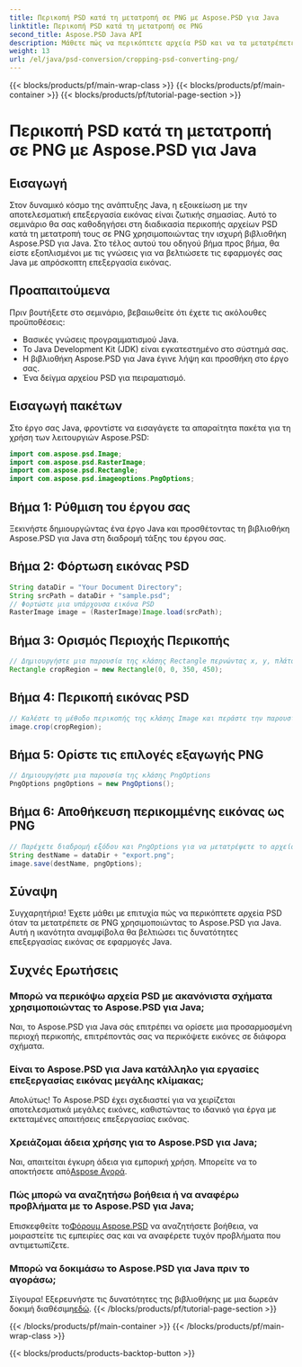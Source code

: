 ```yaml
---
title: Περικοπή PSD κατά τη μετατροπή σε PNG με Aspose.PSD για Java
linktitle: Περικοπή PSD κατά τη μετατροπή σε PNG
second_title: Aspose.PSD Java API
description: Μάθετε πώς να περικόπτετε αρχεία PSD και να τα μετατρέπετε σε PNG χρησιμοποιώντας το Aspose.PSD για Java. Βελτιώστε τις εφαρμογές σας Java με αποτελεσματική επεξεργασία εικόνας.
weight: 13
url: /el/java/psd-conversion/cropping-psd-converting-png/
---
```


{{< blocks/products/pf/main-wrap-class >}}
{{< blocks/products/pf/main-container >}}
{{< blocks/products/pf/tutorial-page-section >}}

# Περικοπή PSD κατά τη μετατροπή σε PNG με Aspose.PSD για Java

## Εισαγωγή
Στον δυναμικό κόσμο της ανάπτυξης Java, η εξοικείωση με την αποτελεσματική επεξεργασία εικόνας είναι ζωτικής σημασίας. Αυτό το σεμινάριο θα σας καθοδηγήσει στη διαδικασία περικοπής αρχείων PSD κατά τη μετατροπή τους σε PNG χρησιμοποιώντας την ισχυρή βιβλιοθήκη Aspose.PSD για Java. Στο τέλος αυτού του οδηγού βήμα προς βήμα, θα είστε εξοπλισμένοι με τις γνώσεις για να βελτιώσετε τις εφαρμογές σας Java με απρόσκοπτη επεξεργασία εικόνας.
## Προαπαιτούμενα
Πριν βουτήξετε στο σεμινάριο, βεβαιωθείτε ότι έχετε τις ακόλουθες προϋποθέσεις:
- Βασικές γνώσεις προγραμματισμού Java.
- Το Java Development Kit (JDK) είναι εγκατεστημένο στο σύστημά σας.
- Η βιβλιοθήκη Aspose.PSD για Java έγινε λήψη και προσθήκη στο έργο σας.
- Ένα δείγμα αρχείου PSD για πειραματισμό.
## Εισαγωγή πακέτων
Στο έργο σας Java, φροντίστε να εισαγάγετε τα απαραίτητα πακέτα για τη χρήση των λειτουργιών Aspose.PSD:
```java
import com.aspose.psd.Image;
import com.aspose.psd.RasterImage;
import com.aspose.psd.Rectangle;
import com.aspose.psd.imageoptions.PngOptions;
```
## Βήμα 1: Ρύθμιση του έργου σας
Ξεκινήστε δημιουργώντας ένα έργο Java και προσθέτοντας τη βιβλιοθήκη Aspose.PSD για Java στη διαδρομή τάξης του έργου σας.
## Βήμα 2: Φόρτωση εικόνας PSD
```java
String dataDir = "Your Document Directory";
String srcPath = dataDir + "sample.psd";
// Φορτώστε μια υπάρχουσα εικόνα PSD
RasterImage image = (RasterImage)Image.load(srcPath);
```
## Βήμα 3: Ορισμός Περιοχής Περικοπής
```java
// Δημιουργήστε μια παρουσία της κλάσης Rectangle περνώντας x, y, πλάτος και ύψος
Rectangle cropRegion = new Rectangle(0, 0, 350, 450);
```
## Βήμα 4: Περικοπή εικόνας PSD
```java
// Καλέστε τη μέθοδο περικοπής της κλάσης Image και περάστε την παρουσία του Rectangle
image.crop(cropRegion);
```
## Βήμα 5: Ορίστε τις επιλογές εξαγωγής PNG
```java
// Δημιουργήστε μια παρουσία της κλάσης PngOptions
PngOptions pngOptions = new PngOptions();
```
## Βήμα 6: Αποθήκευση περικομμένης εικόνας ως PNG
```java
// Παρέχετε διαδρομή εξόδου και PngOptions για να μετατρέψετε το αρχείο PSD σε PNG και να αποθηκεύσετε την έξοδο
String destName = dataDir + "export.png";
image.save(destName, pngOptions);
```
## Σύναψη
Συγχαρητήρια! Έχετε μάθει με επιτυχία πώς να περικόπτετε αρχεία PSD όταν τα μετατρέπετε σε PNG χρησιμοποιώντας το Aspose.PSD για Java. Αυτή η ικανότητα αναμφίβολα θα βελτιώσει τις δυνατότητες επεξεργασίας εικόνας σε εφαρμογές Java.
## Συχνές Ερωτήσεις
### Μπορώ να περικόψω αρχεία PSD με ακανόνιστα σχήματα χρησιμοποιώντας το Aspose.PSD για Java;
Ναι, το Aspose.PSD για Java σάς επιτρέπει να ορίσετε μια προσαρμοσμένη περιοχή περικοπής, επιτρέποντάς σας να περικόψετε εικόνες σε διάφορα σχήματα.
### Είναι το Aspose.PSD για Java κατάλληλο για εργασίες επεξεργασίας εικόνας μεγάλης κλίμακας;
Απολύτως! Το Aspose.PSD έχει σχεδιαστεί για να χειρίζεται αποτελεσματικά μεγάλες εικόνες, καθιστώντας το ιδανικό για έργα με εκτεταμένες απαιτήσεις επεξεργασίας εικόνας.
### Χρειάζομαι άδεια χρήσης για το Aspose.PSD για Java;
 Ναι, απαιτείται έγκυρη άδεια για εμπορική χρήση. Μπορείτε να το αποκτήσετε από[Aspose Αγορά](https://purchase.aspose.com/buy).
### Πώς μπορώ να αναζητήσω βοήθεια ή να αναφέρω προβλήματα με το Aspose.PSD για Java;
 Επισκεφθείτε το[Φόρουμ Aspose.PSD](https://forum.aspose.com/c/psd/34) να αναζητήσετε βοήθεια, να μοιραστείτε τις εμπειρίες σας και να αναφέρετε τυχόν προβλήματα που αντιμετωπίζετε.
### Μπορώ να δοκιμάσω το Aspose.PSD για Java πριν το αγοράσω;
 Σίγουρα! Εξερευνήστε τις δυνατότητες της βιβλιοθήκης με μια δωρεάν δοκιμή διαθέσιμη[εδώ](https://releases.aspose.com/).
{{< /blocks/products/pf/tutorial-page-section >}}

{{< /blocks/products/pf/main-container >}}
{{< /blocks/products/pf/main-wrap-class >}}

{{< blocks/products/products-backtop-button >}}
